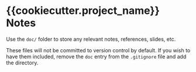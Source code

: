 # {{cookiecutter.project_name}} Notes

Use the `doc/` folder to store any relevant notes, references, slides, etc.

These files will not be committed to version control by default. If you wish to
have them included, remove the `doc` entry from the `.gitignore` file and add
the directory.
